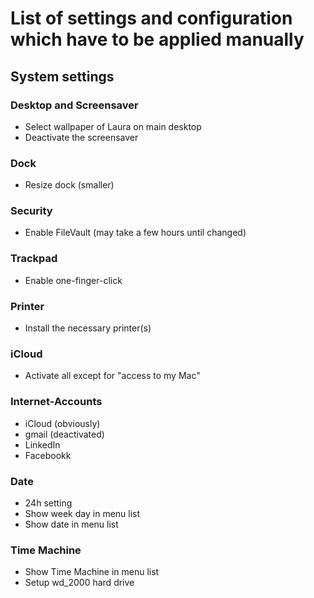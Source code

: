 <!-- **************************************************************************
Title: manual_settings.md
Description: To-do list of things which need to be done after a fresh install 
             of macOS
Author: Sebastian Sonntag
Date: 2018-03-25
License:
*************************************************************************** -->


# List of settings and configuration which have to be applied manually

## System settings
### Desktop and Screensaver
- Select wallpaper of Laura on main desktop
- Deactivate the screensaver

### Dock
- Resize dock (smaller)

### Security
- Enable FileVault (may take a few hours until changed)

### Trackpad
- Enable one-finger-click

### Printer
- Install the necessary printer(s)

### iCloud
- Activate all except for "access to my Mac"

### Internet-Accounts
- iCloud (obviously)
- gmail (deactivated)
- LinkedIn
- Facebookk

### Date
- 24h setting
- Show week day in menu list
- Show date in menu list

### Time Machine
- Show Time Machine in menu list
- Setup wd_2000 hard drive
